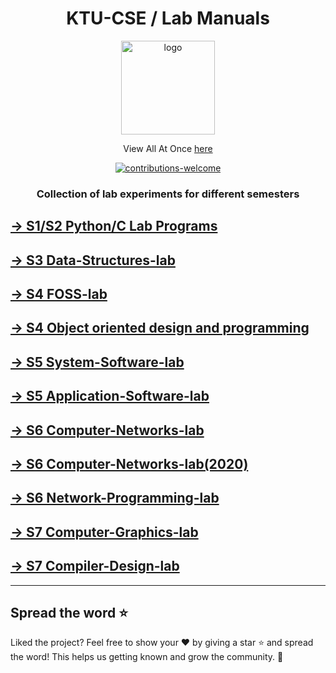 <div align="center">
  
  <h1 align="center">KTU-CSE / Lab Manuals</h1>

<p align="center"><a href="#" title="ceadoor"><img src="https://avatars0.githubusercontent.com/u/45113999?s=200&v=4" alt="logo" width="150"/></a></p>

View All At Once [here](https://github.com/ceadoor?utf8=%E2%9C%93&q=lab&type=&language=)

 <a href="https://github.com/ceadoor/index/issues/new">
    <img src="https://img.shields.io/badge/contributions-welcome-red.svg" alt="contributions-welcome" />
 </a>

### Collection of lab experiments for different semesters

</div>

## [→ S1/S2 Python/C Lab Programs](https://github.com/ceadoor/S1-S2-lab)

## [→ S3 Data-Structures-lab](https://github.com/ceadoor/Data-Structures-lab)

## [→ S4 FOSS-lab](https://github.com/ceadoor/FOSS-lab)

## [→ S4 Object oriented design and programming](https://github.com/ceadoor/OOP-lab)

## [→ S5 System-Software-lab](https://github.com/ceadoor/System-Software-lab)

## [→ S5 Application-Software-lab](https://github.com/ceadoor/Application-Software-lab)

## [→ S6 Computer-Networks-lab](https://github.com/ceadoor/Computer-Networks-lab)

## [→ S6 Computer-Networks-lab(2020)](https://github.com/najafmohammed/c-programs)

## [→ S6 Network-Programming-lab](https://github.com/ceadoor/Network-Programming-lab)

## [→ S7 Computer-Graphics-lab](https://github.com/ceadoor/Computer-Graphics-lab)

## [→ S7 Compiler-Design-lab](https://github.com/ceadoor/Compiler-Design-lab)

---

## Spread the word ⭐

Liked the project? Feel free to show your :heart: by giving a star :star: and spread the word! This helps us getting known and grow the community. 🙏

